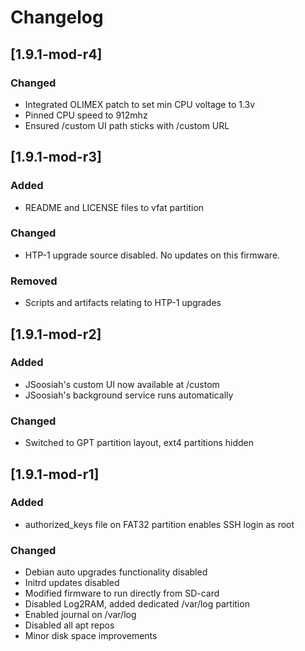 # Changelog

## [1.9.1-mod-r4]
### Changed
- Integrated OLIMEX patch to set min CPU voltage to 1.3v
- Pinned CPU speed to 912mhz
- Ensured /custom UI path sticks with /custom URL

## [1.9.1-mod-r3]
### Added
- README and LICENSE files to vfat partition

### Changed
- HTP-1 upgrade source disabled. No updates on this firmware.

### Removed
- Scripts and artifacts relating to HTP-1 upgrades

## [1.9.1-mod-r2]
### Added
- JSoosiah's custom UI now available at /custom
- JSoosiah's background service runs automatically

### Changed
- Switched to GPT partition layout, ext4 partitions hidden

## [1.9.1-mod-r1]

### Added
- authorized_keys file on FAT32 partition enables SSH login as root

### Changed
- Debian auto upgrades functionality disabled
- Initrd updates disabled
- Modified firmware to run directly from SD-card
- Disabled Log2RAM, added dedicated /var/log partition
- Enabled journal on /var/log
- Disabled all apt repos
- Minor disk space improvements
